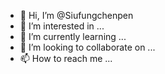 - 👋 Hi, I’m @Siufungchenpen
- 👀 I’m interested in ...
- 🌱 I’m currently learning ...
- 💞️ I’m looking to collaborate on ...
- 📫 How to reach me ...

<!---
Siufungchenpen/Siufungchenpen is a ✨ special ✨ repository because its `README.md` (this file) appears on your GitHub profile.
You can click the Preview link to take a look at your changes.
--->
